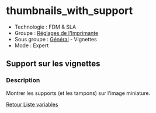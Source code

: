 # thumbnails_with_support

* Technologie : FDM & SLA
* Groupe : [Réglages de l'Imprimante](../printer_settings/printer_settings.md)
* Sous groupe : [Général](../printer_settings/printer_settings.md#général) - Vignettes 
* Mode : Expert

## Support sur les vignettes

### Description

Montrer les supports (et les tampons) sur l'image miniature.

[Retour Liste variables](variable_list.md)